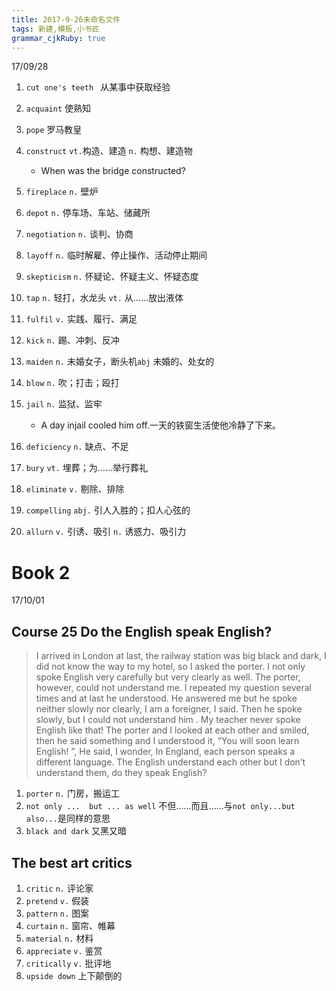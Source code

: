 ```yaml
---
title: 2017-9-26未命名文件 
tags: 新建,模板,小书匠
grammar_cjkRuby: true
---
```

17/09/28
1. `cut one's teeth `  从某事中获取经验
2. `acquaint` 使熟知
3. `pope` 罗马教皇
4. `construct` `vt.`构造、建造 `n.` 构想、建造物
	* When was the bridge constructed?
5. `fireplace` `n.` 壁炉
6. `depot` `n.` 停车场、车站、储藏所
7. `negotiation` `n.` 谈判、协商
8. `layoff` `n.` 临时解雇、停止操作、活动停止期间
9. `skepticism` `n.` 怀疑论、怀疑主义、怀疑态度
10. `tap` `n.` 轻打，水龙头 `vt.` 从……放出液体
11. `fulfil` `v.` 实践、履行、满足
12. `kick` `n.` 踢、冲刺、反冲
13. `maiden` `n.` 未婚女子，断头机`abj` 未婚的、处女的
14. `blow` `n.` 吹；打击；殴打
15. `jail` `n.` 监狱、监牢

	* A day injail cooled him off.一天的铁窗生活使他冷静了下来。

16. `deficiency` `n.` 缺点、不足
17. `bury` `vt.` 埋葬；为……举行葬礼
18. `eliminate` `v.` 剔除、排除
19. `compelling` `abj.` 引人入胜的；扣人心弦的
20. `allurn` `v.` 引诱、吸引 `n.` 诱惑力、吸引力


# Book 2
17/10/01
## Course 25 Do the English speak English?
>I arrived in London at last, the railway station was big black and dark, I did not know the way to my hotel, so I asked the porter. I not only spoke English very carefully but very clearly as well. The porter, however, could not understand me. I repeated my question several times and at last he understood. He answered me but he spoke neither slowly nor clearly, I am a foreigner, I said. Then he spoke slowly, but I could not understand him . My teacher never spoke English like that! The porter and I looked at each other and smiled, then he said something and I understood it, “You will soon learn English! ”, He said, I wonder, In England, each person speaks a different language. The English understand each other but I don’t understand them, do they speak English? 
1. `porter` `n.` 门房，搬运工
2. `not only ...  but ... as well` 不但……而且……与`not only...but also...`是同样的意思
3. `black and dark` 又黑又暗

## The best art critics
1. `critic` `n.` 评论家
2. `pretend` `v.` 假装
3. `pattern` `n.` 图案
4. `curtain` `n.` 窗帘、帷幕
5. `material` `n.` 材料
6. `appreciate` `v.` 鉴赏
7. `critically` `v.` 批评地
8. `upside down` 上下颠倒的